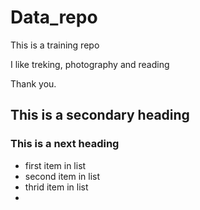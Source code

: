 Data_repo
=========

This is a training repo

I like treking, photography and reading 

Thank you.

## This is a secondary heading
### This is a next heading
* first item in list
* second item in list
* thrid item in list
*

